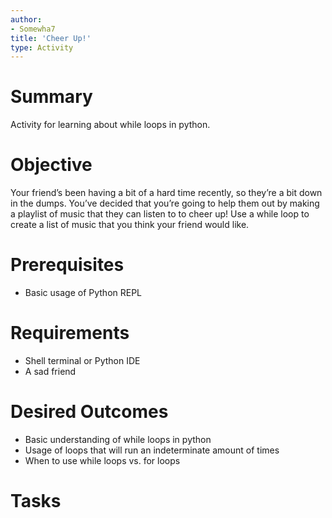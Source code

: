```yaml
---
author:
- Somewha7
title: 'Cheer Up!'
type: Activity
---
```


Summary
=======

Activity for learning about while loops in python.

Objective
=========

Your friend’s been having a bit of a hard time recently, so they’re a bit down in the dumps. You’ve decided that you’re going to help them out by making a playlist of music that they can listen to to cheer up! Use a while loop to create a list of music that you think your friend would like.

Prerequisites
=============

-   Basic usage of Python REPL

Requirements
============

-   Shell terminal or Python IDE
-   A sad friend

Desired Outcomes
================

-   Basic understanding of while loops in python
-   Usage of loops that will run an indeterminate amount of times
-   When to use while loops vs. for loops

Tasks
=====


